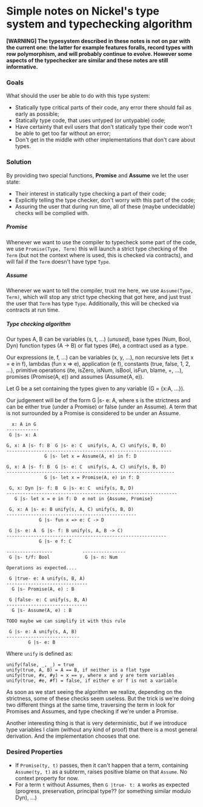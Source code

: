 # Simple notes on Nickel's type system and typechecking algorithm

**[WARNING] The typesystem described in these notes is not on par with the current one: the latter for example features foralls, record types with row polymorphism, and will probably continue to evolve. However some aspects of the typechecker are similar and these notes are still informative.**

### Goals

What should the user be able to do with this type system:
 * Statically type critical parts of their code, any error there should fail as early as possible;
 * Statically type code, that uses untyped (or untypable) code;
 * Have certainty that evil users that don't statically type their code won't be able to get too far without an error;
 * Don't get in the middle with other implementations that don't care about types.


### Solution


By providing two special functions, **Promise** and **Assume** we let the user state:
 * Their interest in statically type checking a part of their code;
 * Explicitly telling the type checker, don't worry with this part of the code;
 * Assuring the user that during run time, all of these (maybe undecidable) checks will be complied with.

##### Promise

Whenever we want to use the compiler to typecheck some part of the code, we use `Promise(Type, Term)` this will launch a strict type checking of the `Term` (but not the context where is used, this is checked via contracts), and will fail if the `Term` doesn't have type `Type`.

##### Assume

Whenever we want to tell the compiler, trust me here, we use `Assume(Type, Term)`, which will stop any strict type checking that got here, and just trust the user that `Term` has type `Type`. Additionally, this will be checked via contracts at run time.

##### Type checking algorithm



Our types A, B can be variables (s, t, ...) (_unused_), base types (Num, Bool, Dyn) function types (A -> B) or flat types (#e), a contract used as a type.

Our expressions (e, f, ...) can be variables (x, y, ...), non recursive lets (let x = e in f), lambdas (fun x => e), application (e f), constants (true, false, 1, 2, ...), primitive operations (ite, isZero, isNum, isBool, isFun, blame, +, ...), promises (Promise(A, e)) and assumes (Assume(A, e)).

Let G be a set containing the types given to any variable (G = {x:A, ...}).

Our judgement will be of the form G |s- e: A, where s is the strictness and can be either true (under a Promise) or false (under an Assume). A term that is not surrounded by a Promise is considered to be under an Assume.

```
  x: A in G
------------
 G |s- x: A

G, x: A |s- f: B  G |s- e: C  unify(s, A, C) unify(s, B, D)
-------------------------------------------------------------
              G |s- let x = Assume(A, e) in f: D

G, x: A |s- f: B  G |s- e: C  unify(s, A, C) unify(s, B, D)
--------------------------------------------------------------
              G |s- let x = Promise(A, e) in f: D

 G, x: Dyn |s- f: B  G |s- e: C  unify(s, B, D)
---------------------------------------------------------------
   G |s- let x = e in f: D  e not in {Assume, Promise}

 G, x: A |s- e: B unify(s, A, C) unify(s, B, D)
------------------------------------------------
            G |s- fun x => e: C -> D

 G |s- e: A  G |s- f: B unify(s, A, B -> C)
-----------------------------------------------------------
            G |s- e f: C

-----------------           ----------------
 G |s- t/f: Bool             G |s- n: Num

Operations as expected....

 G |true- e: A unify(s, B, A)
------------------------------
  G |s- Promise(A, e) : B

 G |false- e: C unify(s, B, A)
------------------------------
  G |s- Assume(A, e) : B

TODO maybe we can simplify it with this rule

 G |s- e: A unify(s, A, B)
---------------------------
        G |s- e: B

```

Where `unify` is defined as:

```
unify(false, _, _) = true
unify(true, A, B) = A == B, if neither is a flat type
unify(true, #x, #y) = x == y, where x and y are term variables
unify(true, #e, #f) = false, if either e or f is not a variable
```

As soon as we start seeing the algorithm we realize, depending on the strictness, some of these checks seem useless. But the trick is we're doing two different things at the same time, traversing the term in look for Promises and Assumes, and type checking if we're under a Promise.

Another interesting thing is that is very deterministic, but if we introduce type variables I claim (without any kind of proof) that there is a most general derivation. And the implementation chooses that one.

### Desired Properties

 * If `Promise(ty, t)` passes, then it can't happen that a term, containing `Assume(ty, t)` as a subterm, raises positive blame on that `Assume`. No context property for now.
 * For a term `t` without Assumes, then `G |true- t: A` works as expected (progress, preservation, principal type?? (or something similar modulo Dyn), ...)
